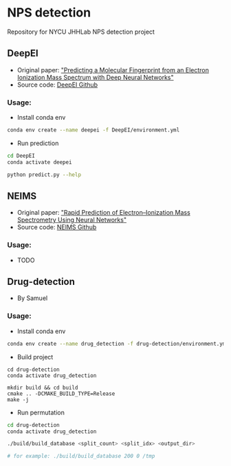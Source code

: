# NPS detection

Repository for NYCU JHHLab NPS detection project

## DeepEI
- Original paper: ["Predicting a Molecular Fingerprint from an Electron Ionization Mass Spectrum with Deep Neural Networks"](https://pubs.acs.org/doi/10.1021/acs.analchem.0c01450)
- Source code: [DeepEI Github](https://github.com/hcji/DeepEI)
### Usage:
- Install conda env 
```bash
conda env create --name deepei -f DeepEI/environment.yml
```
- Run prediction
```bash
cd DeepEI
conda activate deepei

python predict.py --help
```

## NEIMS
- Original paper: ["Rapid Prediction of Electron–Ionization Mass Spectrometry Using Neural Networks"](https://pubs.acs.org/doi/10.1021/acscentsci.9b00085)
- Source code: [NEIMS Github](https://github.com/brain-research/deep-molecular-massspec/issues)
### Usage:
- TODO

## Drug-detection
- By Samuel

### Usage:
- Install conda env 
```bash
conda env create --name drug_detection -f drug-detection/environment.yml
```
- Build project
```
cd drug-detection
conda activate drug_detection

mkdir build && cd build
cmake .. -DCMAKE_BUILD_TYPE=Release
make -j
```
- Run permutation
```bash
cd drug-detection
conda activate drug_detection

./build/build_database <split_count> <split_idx> <output_dir>

# for example: ./build/build_database 200 0 /tmp
```